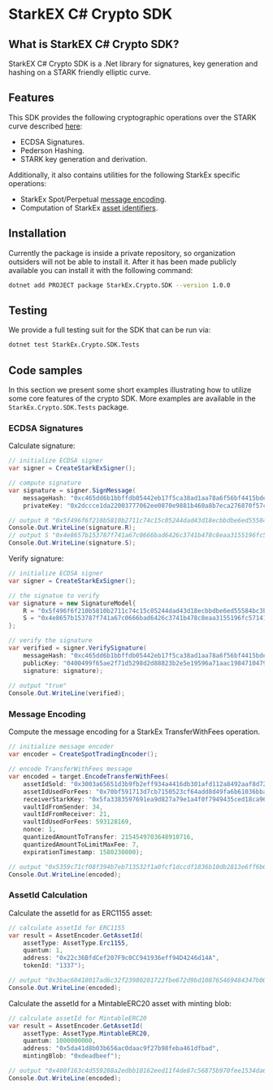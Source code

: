 # StarkEX C# Crypto SDK

## What is StarkEX C# Crypto SDK?
StarkEX C# Crypto SDK is a .Net library for signatures, key generation and hashing on a STARK friendly elliptic curve.

## Features
This SDK provides the following cryptographic operations over the STARK curve described [here](https://docs.starkware.co/starkex-v4/crypto/stark-curve):
- ECDSA Signatures.
- Pederson Hashing.
- STARK key generation and derivation.

Additionally, it also contains utilities for the following StarkEx specific operations:
- StarkEx Spot/Perpetual [message encoding](https://docs.starkware.co/starkex-v4/starkex-deep-dive/message-encodings).
- Computation of StarkEx [asset identifiers](https://docs.starkware.co/starkex-v4/starkex-deep-dive/starkex-specific-concepts#assetinfo-assettype-and-assetid).
## Installation
Currently the package is inside a private repository, so organization outsiders will not be able to install it.
After it has been made publicly available you can install it with the following command:

```bash
dotnet add PROJECT package StarkEx.Crypto.SDK --version 1.0.0
```

## Testing
We provide a full testing suit for the SDK that can be run via:

```bash
dotnet test StarkEx.Crypto.SDK.Tests
```

## Code samples
In this section we present some short examples illustrating how to utilize some core features of the crypto SDK. More examples are available in the `StarkEx.Crypto.SDK.Tests` package.

### ECDSA Signatures
Calculate signature:
```csharp
// initialize ECDSA signer
var signer = CreateStarkExSigner();

// compute signature
var signature = signer.SignMessage(
    messageHash: "0xc465dd6b1bbffdb05442eb17f5ca38ad1aa78a6f56bf4415bdee219114a47",
    privateKey: "0x2dccce1da22003777062ee0870e9881b460a8b7eca276870f57c601f182136c");

// output R "0x5f496f6f210b5810b2711c74c15c05244dad43d18ecbbdbe6ed55584bc3b0a2"
Console.Out.WriteLine(signature.R);
// output S "0x4e8657b153787f741a67c0666bad6426c3741b478c8eaa3155196fc571416f3"
Console.Out.WriteLine(signature.S);
```
Verify signature:
```csharp
// initialize ECDSA signer
var signer = CreateStarkExSigner();

// the signatue to verify
var signature = new SignatureModel{
    R = "0x5f496f6f210b5810b2711c74c15c05244dad43d18ecbbdbe6ed55584bc3b0a2",
    S = "0x4e8657b153787f741a67c0666bad6426c3741b478c8eaa3155196fc571416f3",
};

// verify the signature
var verified = signer.VerifySignature(
    messageHash: "0xc465dd6b1bbffdb05442eb17f5ca38ad1aa78a6f56bf4415bdee219114a47",
    publicKey: "0400499f65ae2f71d5298d2d88823b2e5e19596a71aac1984710479e406a00243904745865467631492cf6ecc433a3cf4ecc580d698097d6b738ad8f3da7c4d66c",
    signature: signature);
    
// output "true"
Console.Out.WriteLine(verified);
```

### Message Encoding
Compute the message encoding for a StarkEx TransferWithFees operation.
```csharp
// initialize message encoder
var encoder = CreateSpotTradingEncoder();

// encode TransferWithFees message
var encoded = target.EncodeTransferWithFees(
    assetIdSold: "0x3003a65651d3b9fb2eff934a4416db301afd112a8492aaf8d7297fc87dcd9f4",
    assetIdUsedForFees: "0x70bf591713d7cb7150523cf64add8d49fa6b61036bba9f596bd2af8e3bb86f9",
    receiverStarkKey: "0x5fa3383597691ea9d827a79e1a4f0f7949435ced18ca9619de8ab97e661020",
    vaultIdFromSender: 34,
    vaultIdFromReceiver: 21,
    vaultIdUsedForFees: 593128169,
    nonce: 1,
    quantizedAmountToTransfer: 2154549703648910716,
    quantizedAmountToLimitMaxFee: 7,
    expirationTimestamp: 1580230800);

// output "0x5359c71cf08f394b7eb713532f1a0fcf1dccdf1836b10db2813e6ff6b6548db"
Console.Out.WriteLine(encoded);
```

### AssetId Calculation
Calculate the assetId for as ERC1155 asset:
```csharp
// calculate assetId for ERC1155
var result = AssetEncoder.GetAssetId(
    assetType: AssetType.Erc1155,
    quantum: 1,
    address: "0x22c36BfdCef207F9c0CC941936eff94D4246d14A",
    tokenId: "1337");

// output "0x3bac60418017ad6c32f23980201722fbe672d9bd108765469484347b00afda"
Console.Out.WriteLine(encoded);
```
Calculate the assetId for a MintableERC20 asset with minting blob:
```csharp
// calculate assetId for MintableERC20
var result = AssetEncoder.GetAssetId(
    assetType: AssetType.MintableERC20,
    quantum: 1000000000,
    address: "0x5da41d8b03b656ac0daac9f27b98feba461dfbad",
    mintingBlob: "0xdeadbeef");

// output "0x400f163c4d559288a2edbb10162eed11f4de87c56875b970fee1534da69cc80"
Console.Out.WriteLine(encoded);
```